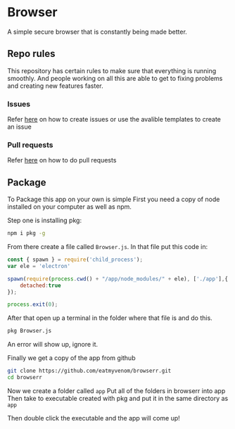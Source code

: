 # Browser

A simple secure browser that is constantly being made better.

## Repo rules

This repository has certain rules to make sure that everything is running smoothly. And people working on all this are able to get to fixing problems and creating new features faster.


### Issues
Refer [here](https://github.com/eatmyvenom/browserr/blob/master/Issues.md) on how to create issues or use the avalible templates to create an issue

### Pull requests

Refer [here](https://github.com/eatmyvenom/browserr/blob/master/Pulls.md) on how to do pull requests

## Package

To Package this app on your own is simple
First you need a copy of node installed on your computer as well as npm.

Step one is installing pkg:
```bash
npm i pkg -g
```

From there create a file called `Browser.js`.
In that file put this code in: 
```javascript
const { spawn } = require('child_process');
var ele = 'electron'

spawn(require(process.cwd() + "/app/node_modules/" + ele), ['./app'],{
    detached:true
});

process.exit(0);
```

After that open up a terminal in the folder where that file is and do this.
```bash
pkg Browser.js
```
An error will show up, ignore it.

Finally we get a copy of the app from github
```bash
git clone https://github.com/eatmyvenom/browserr.git
cd browserr
```

Now we create a folder called `app`
Put all of the folders in browserr into app
Then take to executable created with pkg and put it in the same directory as `app`

Then double click the executable and the app will come up!
